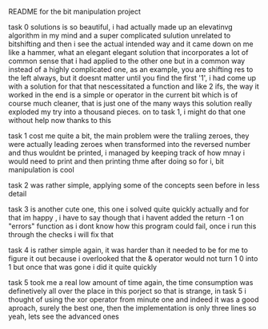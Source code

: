 README for the bit manipulation project

task 0 solutions is so beautiful, i had actually made up an elevatinvg algorithm in my mind and a super complicated sulution unrelated to bitshifting and then i see the actual intended way and it came down on me like a hammer, what an elegant elegant solution that incorporates a lot of common sense that i had applied to the other one but in a common way instead of a highly complicated one, as an example, you are shifting res to the left always, but it doesnt matter until you find the first '1', i had come up with a solution for that that nescessitated a function and like 2 ifs, the way it worked in the end is a simple or operator in the current bit which is of course much cleaner, that is just one of the many ways this solution really exploded my try into a thousand pieces. on to task 1, i might do that one without help now thanks to this

task 1 cost me quite a bit, the main problem were the traliing zeroes, they were actually leading zeroes when transformed into the reversed number and thus wouldnt be printed, i managed by keeping track of how mnay i would need to print and then printing thme after doing so for i, bit manipulation is cool

task 2 was rather simple, applying some of the concepts seen before in less detail

task 3 is another cute one, this one i solved quite quickly actually and for that im happy , i have to say though that i havent added the return -1 on "errors" function as i dont know how this program could fail, once i run this through the checks i will fix that

task 4 is rather simple again, it was harder than it needed to be for me to figure it out because i overlooked that the & operator would not turn 1 0 into 1 but once that was gone i did it quite quickly

task 5 took me a real low amount of time again, the time consumption was definetively all over the place in this porject so that is strange, in task 5 i thought of using the xor operator from minute one  and indeed it was a good aproach, surely the best one, then the implementation is only three lines so yeah, lets see the advanced ones
